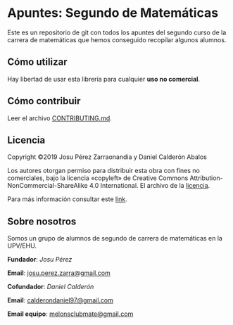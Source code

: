 # Apuntes: Segundo de Matemáticas
Este es un repositorio de git con todos los apuntes del segundo curso de la carrera de matemáticas que hemos conseguido recopilar algunos alumnos.

## Cómo utilizar
Hay libertad de usar esta librería para cualquier __uso no comercial__.

## Cómo contribuir
Leer el archivo [CONTRIBUTING.md](https://github.com/CauchyNewton/carrera-mate-2/blob/master/CONTRIBUTING.md).

## Licencia
Copyright ©2019 Josu Pérez Zarraonandia y Daniel Calderón Abalos

Los autores otorgan permiso para distribuir esta obra con fines no
comerciales, bajo la licencia «copyleft» de Creative Commons
Attribution-NonCommercial-ShareAlike 4.0 International. El archivo de la [licencia](https://github.com/Apuntes-Matematicas/carrera-mate-2/blob/master/LICENSE).

Para más información consultar este [link](http://creativecommons.org/licenses/by-nc-sa/4.0/legalcode).

## Sobre nosotros
Somos un grupo de alumnos de segundo de carrera de matemáticas en la UPV/EHU.

__Fundador__: _Josu Pérez_

__Email__:    josu.perez.zarra@gmail.com

__Cofundador__: _Daniel Calderón_

__Email__:   calderondaniel97@gmail.com

__Email equipo__: melonsclubmate@gmail.com
